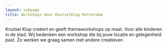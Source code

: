 ```yaml
---
layout: subpage
title: Workshops door KnutselKlup Rotterdam
---
```


Knutsel Klup creëert en geeft themaworkshops op maat. Voor alle kinderen in de stad. Wij bedenken een workshop die bij jouw
locatie en gelegenheid past. Zo werken we graag samen met andere creatieven
